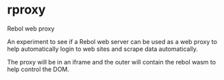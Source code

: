 # rproxy
Rebol web proxy

An experiment to see if a Rebol web server can be used as a web proxy to help automatically login to web sites and scrape data automatically.

The proxy will be in an iframe and the outer will contain the rebol wasm to help control the DOM.
